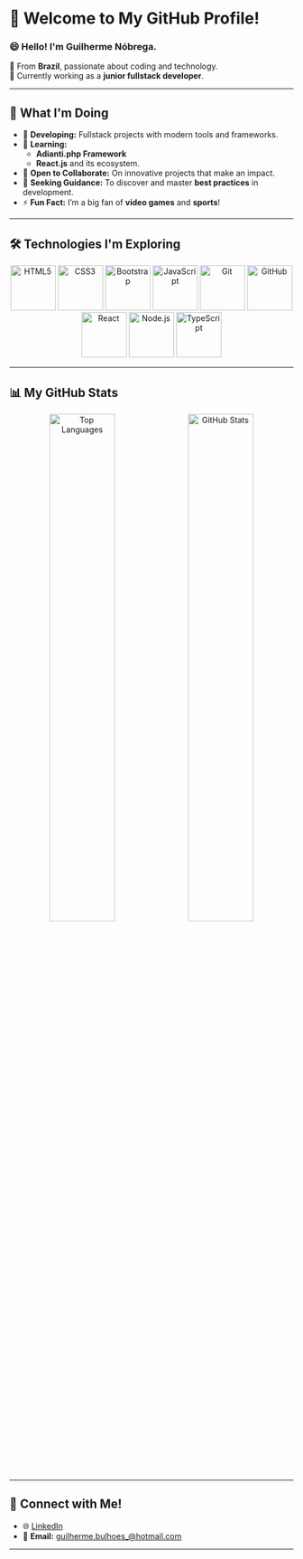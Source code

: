 # 👋 Welcome to My GitHub Profile!

### 😄 **Hello! I'm Guilherme Nóbrega.**  
🔹 From **Brazil**, passionate about coding and technology.  
🔹 Currently working as a **junior fullstack developer**.  

---

## 🚀 **What I'm Doing**  
- 🔭 **Developing:** Fullstack projects with modern tools and frameworks.  
- 🌱 **Learning:**  
  - **Adianti.php Framework**  
  - **React.js** and its ecosystem.  
- 👯 **Open to Collaborate:** On innovative projects that make an impact.  
- 🤔 **Seeking Guidance:** To discover and master **best practices** in development.  
- ⚡ **Fun Fact:** I’m a big fan of **video games** and **sports**!

---

## 🛠 **Technologies I'm Exploring**

<div align="center">
  <img src="https://cdn.jsdelivr.net/gh/devicons/devicon/icons/html5/html5-original-wordmark.svg" alt="HTML5" height="80" />
  <img src="https://cdn.jsdelivr.net/gh/devicons/devicon/icons/css3/css3-original-wordmark.svg" alt="CSS3" height="80" />
  <img src="https://cdn.jsdelivr.net/gh/devicons/devicon/icons/bootstrap/bootstrap-original-wordmark.svg" alt="Bootstrap" height="80" />
  <img src="https://cdn.jsdelivr.net/gh/devicons/devicon/icons/javascript/javascript-original.svg" alt="JavaScript" height="80" />
  <img src="https://cdn.jsdelivr.net/gh/devicons/devicon/icons/git/git-original.svg" alt="Git" height="80" />
  <img src="https://cdn.jsdelivr.net/gh/devicons/devicon/icons/github/github-original-wordmark.svg" alt="GitHub" height="80" />
  <img src="https://cdn.jsdelivr.net/gh/devicons/devicon/icons/react/react-original-wordmark.svg" alt="React" height="80" />
  <img src="https://cdn.jsdelivr.net/gh/devicons/devicon/icons/nodejs/nodejs-original-wordmark.svg" alt="Node.js" height="80" />
  <img src="https://cdn.jsdelivr.net/gh/devicons/devicon/icons/typescript/typescript-original.svg" alt="TypeScript" height="80" />  
</div>

---

## 📊 **My GitHub Stats**

<div align="center">
  <img loading="lazy" width="48%" src="https://github-readme-stats.vercel.app/api/top-langs/?username=guinob17&layout=compact&theme=radical" alt="Top Languages" />
  <img loading="lazy" width="48%" src="https://github-readme-stats.vercel.app/api?username=guinob17&show_icons=true&theme=radical" alt="GitHub Stats" />
</div>

---

## 💬 **Connect with Me!**

  - 🌐 [LinkedIn](https://www.linkedin.com/in/guinob17/)  
  - 📧 **Email:** guilherme.bulhoes_@hotmail.com  

---
